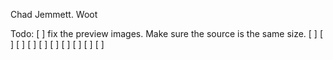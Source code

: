 Chad Jemmett.
Woot

Todo:
[ ] fix the preview images. Make sure the source is the same size.
[ ]
[ ]
[ ]
[ ]
[ ]
[ ]
[ ]
[ ]
[ ]
[ ]
